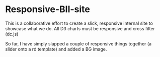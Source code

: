 # Responsive-BII-site

This is a collaborative effort to create a slick, responsive internal site to showcase what we do.
All D3 charts must be responsive and cross filter (dc.js)

So far, I have simply slapped a couple of responsive things together (a slider onto a rd template) and added a BG image.



